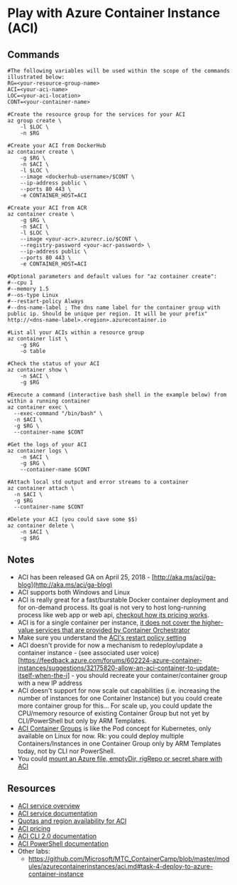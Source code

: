 # Play with Azure Container Instance (ACI)

## Commands

```
#The following variables will be used within the scope of the commands illustrated below:
RG=<your-resource-group-name>
ACI=<your-aci-name>
LOC=<your-aci-location>
CONT=<your-container-name>

#Create the resource group for the services for your ACI
az group create \
    -l $LOC \
    -n $RG

#Create your ACI from DockerHub
az container create \
    -g $RG \
    -n $ACI \
    -l $LOC \
    --image <dockerhub-username>/$CONT \
    --ip-address public \
    --ports 80 443 \
    -e CONTAINER_HOST=ACI

#Create your ACI from ACR
az container create \
    -g $RG \
    -n $ACI \
    -l $LOC \
    --image <your-acr>.azurecr.io/$CONT \
    --registry-password <your-acr-password> \
    --ip-address public \
    --ports 80 443 \
    -e CONTAINER_HOST=ACI 

#Optional parameters and default values for "az container create":
#--cpu 1
#--memory 1.5
#--os-type Linux
#--restart-policy Always
#--dns-name-label ; The dns name label for the container group with public ip. Should be unique per region. It will be your prefix" http://<dns-name-label>.<region>.azurecontainer.io

#List all your ACIs within a resource group
az container list \
    -g $RG
    -o table

#Check the status of your ACI
az container show \
    -n $ACI \
    -g $RG

#Execute a command (interactive bash shell in the example below) from within a running container
az container exec \
  --exec-command "/bin/bash" \
  -n $ACI \
  -g $RG \
  --container-name $CONT

#Get the logs of your ACI
az container logs \
    -n $ACI \
    -g $RG \
    --container-name $CONT

#Attach local std output and error streams to a container
az container attach \
  -n $ACI \
  -g $RG
  --container-name $CONT

#Delete your ACI (you could save some $$)
az container delete \
    -n $ACI \
    -g $RG
```

## Notes

- ACI has been released GA on April 25, 2018 - [http://aka.ms/aci/ga-blog](http://aka.ms/aci/ga-blog)
- ACI supports both Windows and Linux
- ACI is really great for a fast/burstable Docker container deployment and for on-demand process. Its goal is not very to host long-running process like web app or web api, [checkout how its pricing works](https://azure.microsoft.com/pricing/details/container-instances/).
- ACI is for a single container per instance, [it does not cover the higher-value services that are provided by Container Orchestrator](https://docs.microsoft.com/en-us/azure/container-instances/container-instances-orchestrator-relationship)
- Make sure you understand the [ACI's restart policy setting](https://docs.microsoft.com/en-us/azure/container-instances/container-instances-restart-policy)
- ACI doesn't provide for now a mechanism to redeploy/update a container instance - (see associated user voice)[https://feedback.azure.com/forums/602224-azure-container-instances/suggestions/32175820-allow-an-aci-container-to-update-itself-when-the-i] - you should recreate your container/container group with a new IP address
- ACI doesn't support for now scale out capabilities (i.e. increasing the number of instances for one Container Instance) but you could create more container group for this... For scale up, you could update the CPU/memory resource of existing Container Group but not yet by CLI/PowerShell but only by ARM Templates.
- [ACI Container Groups](https://docs.microsoft.com/en-us/azure/container-instances/container-instances-container-groups) is like the Pod concept for Kubernetes, only available on Linux for now. Rk: you could deploy multiple Containers/Instances in one Container Group only by ARM Templates today, not by CLI nor PowerShell.
- You could [mount an Azure file, emptyDir, rigRepo or secret share with ACI](https://docs.microsoft.com/en-us/azure/container-instances/container-instances-volume-azure-files)

## Resources

- [ACI service overview](https://azure.microsoft.com/services/container-instances/)
- [ACI service documentation](https://docs.microsoft.com/azure/container-instances/)
- [Quotas and region availability for ACI](https://docs.microsoft.com/en-us/azure/container-instances/container-instances-quotas)
- [ACI pricing](https://azure.microsoft.com/pricing/details/container-instances/)
- [ACI CLI 2.0 documentation](https://docs.microsoft.com/cli/azure/container)
- [ACI PowerShell documentation](https://docs.microsoft.com/powershell/module/azurerm.containerinstance/#container_instances)
- Other labs:
  - https://github.com/Microsoft/MTC_ContainerCamp/blob/master/modules/azurecontainerinstances/aci.md#task-4-deploy-to-azure-container-instance